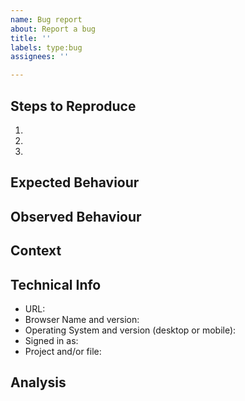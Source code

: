 ```yaml
---
name: Bug report
about: Report a bug
title: ''
labels: type:bug
assignees: ''

---
```


<!--

Note: If you are using www.overleaf.com and have a problem, 
      or if you would like to request a new feature please contact
      the support team at support@overleaf.com
      
      This form should only be used to report bugs in the 
      Community Edition release of Overleaf.

-->



<!-- BUG REPORT TEMPLATE -->

## Steps to Reproduce
<!-- Describe the steps leading up to when / where you found the bug. -->
<!-- Screenshots may be helpful here. -->

1.
2.
3.

## Expected Behaviour
<!-- What should have happened when you completed the steps above? -->

## Observed Behaviour
<!-- What actually happened when you completed the steps above? -->
<!-- Screenshots may be helpful here. -->

## Context
<!-- How has this issue affected you? What were you trying to accomplish? -->

## Technical Info
<!-- Provide any technical details that may be applicable (or N/A if not applicable). -->

* URL:
* Browser Name and version:
* Operating System and version (desktop or mobile):
* Signed in as:
* Project and/or file:

## Analysis
<!--- Optionally, document investigation of / suggest a fix for the bug, e.g. 'comes from this line / commit' -->
